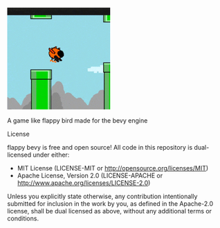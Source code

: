 ![](flappy_bevy_preview.gif)

A game like flappy bird made for the bevy engine

License

flappy bevy is free and open source! All code in this repository is dual-licensed under either:

* MIT License (LICENSE-MIT or http://opensource.org/licenses/MIT)
* Apache License, Version 2.0 (LICENSE-APACHE or http://www.apache.org/licenses/LICENSE-2.0)

Unless you explicitly state otherwise, any contribution intentionally submitted for inclusion in the work by you, as defined in the Apache-2.0 license, shall be dual licensed as above, without any additional terms or conditions.
